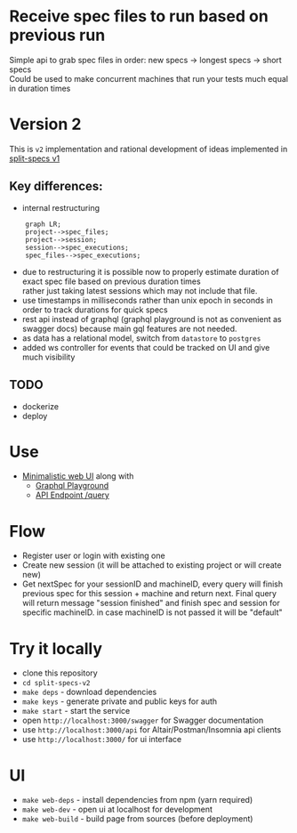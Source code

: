 # Receive spec files to run based on previous run

Simple api to grab spec files in order: new specs -> longest specs -> short specs  
Could be used to make concurrent machines that run your tests much equal in duration times

# Version 2

This is `v2` implementation and rational development of ideas implemented in [split-specs v1](https://github.com/Shelex/split-specs)

## Key differences:

- internal restructuring

```mermaid
    graph LR;
    project-->spec_files;
    project-->session;
    session-->spec_executions;
    spec_files-->spec_executions;
```

- due to restructuring it is possible now to properly estimate duration of exact spec file based on previous duration times  
  rather just taking latest sessions which may not include that file.
- use timestamps in milliseconds rather than unix epoch in seconds in order to track durations for quick specs
- rest api instead of graphql (graphql playground is not as convenient as swagger docs) because main gql features are not needed.
- as data has a relational model, switch from `datastore` to `postgres`
- added ws controller for events that could be tracked on UI and give much visibility

## TODO

- dockerize
- deploy

# Use

- [Minimalistic web UI](https://split-specs.appspot.com) along with
  - [Graphql Playground](https://split-specs.appspot.com/playground)
  - [API Endpoint /query](https://split-specs.appspot.com/query)

# Flow

- Register user or login with existing one
- Create new session (it will be attached to existing project or will create new)
- Get nextSpec for your sessionID and machineID, every query will finish previous spec for this session + machine and return next. Final query will return message "session finished" and finish spec and session for specific machineID. in case machineID is not passed it will be "default"

# Try it locally

- clone this repository
- `cd split-specs-v2`
- `make deps` - download dependencies
- `make keys` - generate private and public keys for auth
- `make start` - start the service
- open `http://localhost:3000/swagger` for Swagger documentation
- use `http://localhost:3000/api` for Altair/Postman/Insomnia api clients
- use `http://localhost:3000/` for ui interface

# UI

- `make web-deps` - install dependencies from npm (yarn required)
- `make web-dev` - open ui at localhost for development
- `make web-build` - build page from sources (before deployment)
